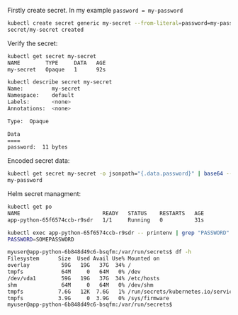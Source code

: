 Firstly create secret. In my example ```password = my-password```

```bash
kubectl create secret generic my-secret --from-literal=password=my-password
secret/my-secret created
```
Verify the secret:
```bash
kubectl get secret my-secret
NAME        TYPE     DATA   AGE
my-secret   Opaque   1      92s
```

```bash
kubectl describe secret my-secret
Name:         my-secret
Namespace:    default
Labels:       <none>
Annotations:  <none>

Type:  Opaque

Data
====
password:  11 bytes
```

Encoded secret data:
```bash
kubectl get secret my-secret -o jsonpath="{.data.password}" | base64 --decode
my-password
```

Helm secret managment:
```bash
kubectl get po
NAME                          READY   STATUS    RESTARTS   AGE
app-python-65f6574ccb-r9sdr   1/1     Running   0          31s
```

```bash
kubectl exec app-python-65f6574ccb-r9sdr -- printenv | grep "PASSWORD"
PASSWORD=SOMEPASSWORD
```

```bash
myuser@app-python-6b848d49c6-bsqfm:/var/run/secrets$ df -h
Filesystem      Size  Used Avail Use% Mounted on
overlay          59G   19G   37G  34% /
tmpfs            64M     0   64M   0% /dev
/dev/vda1        59G   19G   37G  34% /etc/hosts
shm              64M     0   64M   0% /dev/shm
tmpfs           7.6G   12K  7.6G   1% /run/secrets/kubernetes.io/serviceaccount
tmpfs           3.9G     0  3.9G   0% /sys/firmware
myuser@app-python-6b848d49c6-bsqfm:/var/run/secrets$
```
